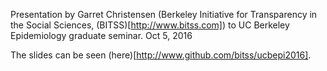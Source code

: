 Presentation by Garret Christensen (Berkeley Initiative for Transparency in the Social Sciences, (BITSS)[http://www.bitss.com]) to UC Berkeley Epidemiology graduate seminar. Oct 5, 2016

The slides can be seen (here)[http://www.github.com/bitss/ucbepi2016]. 
